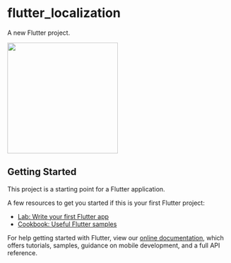 # flutter_localization

A new Flutter project.


<img src="https://user-images.githubusercontent.com/37434213/137480377-056c050a-4afc-4dce-afb1-45d926930394.jpg" width="250">

## Getting Started

This project is a starting point for a Flutter application.

A few resources to get you started if this is your first Flutter project:

- [Lab: Write your first Flutter app](https://flutter.dev/docs/get-started/codelab)
- [Cookbook: Useful Flutter samples](https://flutter.dev/docs/cookbook)

For help getting started with Flutter, view our
[online documentation](https://flutter.dev/docs), which offers tutorials,
samples, guidance on mobile development, and a full API reference.
